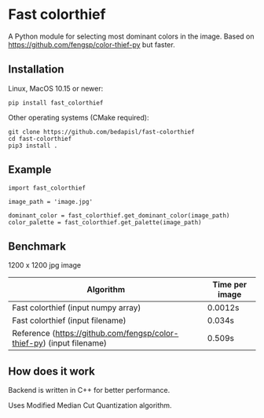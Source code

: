 # Fast colorthief

A Python module for selecting most dominant colors in the image. Based on https://github.com/fengsp/color-thief-py but faster.

## Installation
Linux, MacOS 10.15 or newer:
```
pip install fast_colorthief
```
Other operating systems (CMake required):
```
git clone https://github.com/bedapisl/fast-colorthief
cd fast-colorthief
pip3 install .
```

## Example
```
import fast_colorthief

image_path = 'image.jpg'

dominant_color = fast_colorthief.get_dominant_color(image_path)
color_palette = fast_colorthief.get_palette(image_path)
```

## Benchmark
1200 x 1200 jpg image


| Algorithm | Time per image |
| ----------| -------------- |
| Fast colorthief (input numpy array) | 0.0012s |
| Fast colorthief (input filename) | 0.034s | 
| Reference (https://github.com/fengsp/color-thief-py) (input filename) | 0.509s |
 
## How does it work
Backend is written in C++ for better performance.

Uses Modified Median Cut Quantization algorithm.
